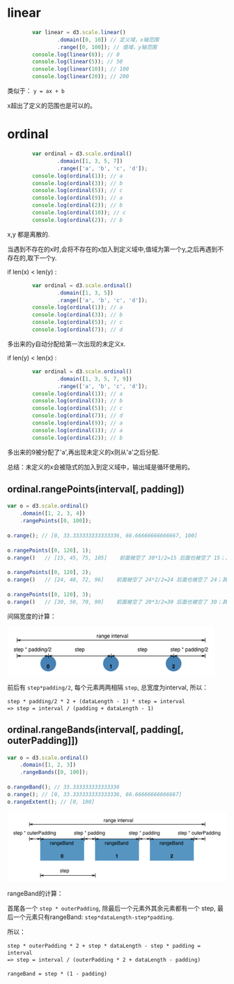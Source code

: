 # linear

```js
        var linear = d3.scale.linear()
                .domain([0, 10]) // 定义域，x轴范围
                .range([0, 100]); // 值域，y轴范围
        console.log(linear(0)); // 0
        console.log(linear(5)); // 50
        console.log(linear(10)); // 100
        console.log(linear(20)); // 200
```

类似于： `y = ax + b`

x超出了定义的范围也是可以的。

# ordinal

```js
        var ordinal = d3.scale.ordinal()
                .domain([1, 3, 5, 7])
                .range(['a', 'b', 'c', 'd']);
        console.log(ordinal(1)); // a
        console.log(ordinal(3)); // b
        console.log(ordinal(5)); // c
        console.log(ordinal(9)); // a
        console.log(ordinal(2)); // b
        console.log(ordinal(10)); // c
        console.log(ordinal(2)); // b
```

x,y 都是离散的.

当遇到不存在的x时,会将不存在的x加入到定义域中,值域为第一个y,之后再遇到不存在的,取下一个y.

if len(x) < len(y) :

```js
        var ordinal = d3.scale.ordinal()
                .domain([1, 3, 5])
                .range(['a', 'b', 'c', 'd']);
        console.log(ordinal(1)); // a
        console.log(ordinal(3)); // b
        console.log(ordinal(5)); // c
        console.log(ordinal(7)); // d
```

多出来的y自动分配给第一次出现的未定义x.

if len(y) < len(x) :

```js
        var ordinal = d3.scale.ordinal()
                .domain([1, 3, 5, 7, 9])
                .range(['a', 'b', 'c', 'd']);
        console.log(ordinal(1)); // a
        console.log(ordinal(3)); // b
        console.log(ordinal(5)); // c
        console.log(ordinal(7)); // d
        console.log(ordinal(9)); // a
        console.log(ordinal(1)); // a
        console.log(ordinal(2)); // b
```

多出来的9被分配了'a',再出现未定义的x则从'a'之后分配.

总结：未定义的x会被隐式的加入到定义域中，输出域是循环使用的。


## ordinal.rangePoints(interval[, padding])

```js
var o = d3.scale.ordinal()
    .domain([1, 2, 3, 4])
    .rangePoints([0, 100]);

o.range(); // [0, 33.333333333333336, 66.66666666666667, 100]

o.rangePoints([0, 120], 1);
o.range()   // [15, 45, 75, 105]    前面被空了 30*1/2=15 后面也被空了 15；其中 30 是间隔宽度

o.rangePoints([0, 120], 2);
o.range()   // [24, 48, 72, 96]    前面被空了 24*2/2=24 后面也被空了 24；其中 24 是间隔宽度

o.rangePoints([0, 120], 3);
o.range()   // [30, 50, 70, 90]    前面被空了 20*3/2=30 后面也被空了 30；其中 20 是间隔宽
```

间隔宽度的计算：

![](pic/01.png)

前后有 `step*padding/2`, 每个元素两两相隔 `step`, 总宽度为interval, 所以：

```
step * padding/2 * 2 + (dataLength - 1) * step = interval
=> step = interval / (padding + dataLength - 1)
```


## ordinal.rangeBands(interval[, padding[, outerPadding]])

```js
var o = d3.scale.ordinal()
    .domain([1, 2, 3])
    .rangeBands([0, 100]);

o.rangeBand(); // 33.333333333333336
o.range(); // [0, 33.333333333333336, 66.66666666666667]
o.rangeExtent(); // [0, 100]
```

![](pic/02.png)

rangeBand的计算：

首尾各一个 `step * outerPadding`, 除最后一个元素外其余元素都有一个 step, 最后一个元素只有rangeBand: `step*dataLength-step*padding`.

所以：

```
step * outerPadding * 2 + step * dataLength - step * padding = interval
=> step = interval / (outerPadding * 2 + dataLength - padding)

rangeBand = step * (1 - padding)
```

